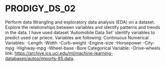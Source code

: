 # PRODIGY_DS_02
Perform data Wrangling and exploratory data analysis (EDA) on a dataset. Explore the relationships between variables and identify patterns and trends in the data.
I have used dataset 'Automobile Data Set'  identify variables to predict used car priece.
Variables are following:
Continuous Numerical Variables:
  -Length
  -Width
  -Curb-weight
  -Engine-size
  -Horsepower
  -City-mpg
  -Highway-mpg
  -Wheel-base
  -Bore
Categorical Variable:
  -Drive-wheels
link: https://archive.ics.uci.edu/ml/machine-learning-databases/autos/imports-85.data.
